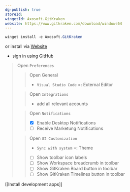 ```yaml
---
dg-publish: true
storeId: 
wingetId: Axosoft.GitKraken
website: https://www.gitkraken.com/download/windows64
---
```



```powershell
winget install -e Axosoft.GitKraken
```
or install via [Website](https://www.gitkraken.com/download/windows64)

- sign in using GitHub
> Open `Preferences`
>> Open General
>> - `Visual Studio Code` =: External Editor
>
>> Open `Integrations`
>> - add all relevant accounts
>
>> Open `Notifications`
>> - [x] Enable Desktop Notifications
>> - [ ] Receive Marketung Notifications
>
>> Open `UI Customization`
>> - `Sync with system` =: Theme
>> - [ ] Show toolbar icon labels
>> - [ ] Show Workspace breadcrumb in toolbar
>> - [ ] Show GitKraken Board button in toolbar
>> - [ ] Show GitKraken Timelines button in toolbar



[[Install development apps]]